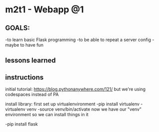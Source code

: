 # m2t1 - Webapp @1

## GOALS:
-to learn basic Flask programming
-to be able to repeat a server config
-maybe to have fun

## lessons learned

## instructions
initial tutorial: https://blog.pythonanywhere.com/121/
but we're using codespaces instead of PA

install library:
first set up virtualenvironment
    -pip install virtualenv
    -virtualenv venv
    -source venv/bin/activate
now we have our "venv" environment so we can install things in it


-pip install flask
